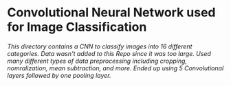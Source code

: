 # Convolutional Neural Network used for Image Classification
###### This directory contains a CNN to classify images into 16 different categories. Data wasn't added to this Repo since it was too large. Used many different types of data preprocessing including cropping, nomralization, mean subtraction, and more. Ended up using 5 Convolutional layers followed by one pooling layer. 
